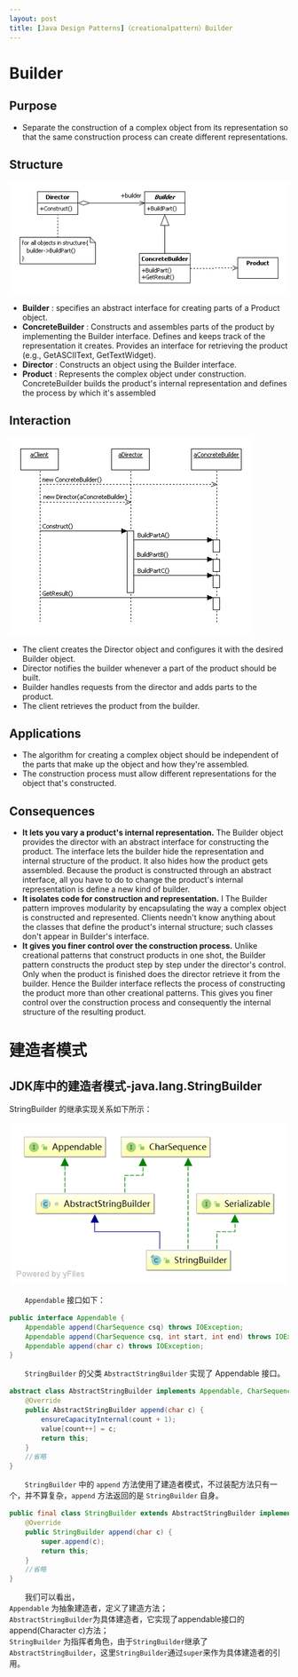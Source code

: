 ```yaml
---
layout: post
title: [Java Design Patterns]（creationalpattern）Builder
---
```

# Builder

## Purpose
*   Separate the construction of a complex object from its representation so that the same construction process can create different representations.

## Structure
![Builder_Model1](https://raw.githubusercontent.com/xiejianwei1024/markdownphotos/master/design-patterns/Builder_Model1.gif)

*   <span style="font-weight:bold;">Builder</span> : specifies an abstract interface for creating parts of a Product object.
*   <span style="font-weight:bold;">ConcreteBuilder</span> : Constructs and assembles parts of the product by implementing the Builder interface. Defines and keeps track of the representation it creates. Provides an interface for retrieving the product (e.g., GetASCIIText, GetTextWidget).
*   <span style="font-weight:bold;">Director</span> : Constructs an object using the Builder interface.
*   <span style="font-weight:bold;">Product</span> : Represents the complex object under construction. ConcreteBuilder builds the product's internal representation and defines the process by which it's assembled

## Interaction
![Builder_Model1](https://raw.githubusercontent.com/xiejianwei1024/markdownphotos/master/design-patterns/Build_Model_Seq1.gif)

*   The client creates the Director object and configures it with the desired Builder object.
*   Director notifies the builder whenever a part of the product should be built.
*   Builder handles requests from the director and adds parts to the product.
*   The client retrieves the product from the builder.

## Applications
*   The algorithm for creating a complex object should be independent of the parts that make up the object and how they're assembled.
*   The construction process must allow different representations for the object that's constructed.

## Consequences
*   <span style="font-weight:bold;">It lets you vary a product's internal representation.</span> The Builder object provides the director with an abstract interface for constructing the product. The interface lets the builder hide the representation and internal structure of the product. It also hides how the product gets assembled. Because the product is constructed through an abstract interface, all you have to do to change the product's internal representation is define a new kind of builder.
*   <span style="font-weight:bold;">It isolates code for construction and representation.</span> I The Builder pattern improves modularity by encapsulating the way a complex object is constructed and represented. Clients needn't know anything about the classes that define the product's internal structure; such classes don't appear in Builder's interface.
*   <span style="font-weight:bold;">It gives you finer control over the construction process.</span> Unlike creational patterns that construct products in one shot, the Builder pattern constructs the product step by step under the director's control. Only when the product is finished does the director retrieve it from the builder. Hence the Builder interface reflects the process of constructing the product more than other creational patterns. This gives you finer control over the construction process and consequently the internal structure of the resulting product.

# 建造者模式

## JDK库中的建造者模式-java.lang.StringBuilder
StringBuilder 的继承实现关系如下所示：

![StringBuilder](https://raw.githubusercontent.com/xiejianwei1024/markdownphotos/master/design-patterns/StringBuilder.png)

&emsp;&emsp;`Appendable` 接口如下：<br/>

```java
public interface Appendable {
    Appendable append(CharSequence csq) throws IOException;
    Appendable append(CharSequence csq, int start, int end) throws IOException;
    Appendable append(char c) throws IOException;
}
```
&emsp;&emsp;`StringBuilder` 的父类 `AbstractStringBuilder` 实现了 Appendable 接口。<br/>
```java
abstract class AbstractStringBuilder implements Appendable, CharSequence {
    @Override
    public AbstractStringBuilder append(char c) {
        ensureCapacityInternal(count + 1);
        value[count++] = c;
        return this;
    }
    //省略
}
```

&emsp;&emsp;`StringBuilder` 中的 `append` 方法使用了建造者模式，不过装配方法只有一个，并不算复杂，`append` 方法返回的是 `StringBuilder` 自身。<br/>
```java
public final class StringBuilder extends AbstractStringBuilder implements java.io.Serializable, CharSequence {
    @Override
    public StringBuilder append(char c) {
        super.append(c);
        return this;
    }
    //省略
}
```
&emsp;&emsp;我们可以看出，<br/>`Appendable` 为抽象建造者，定义了建造方法；<br/>`AbstractStringBuilder`为具体建造者，它实现了appendable接口的append(Character c)方法；<br/>
`StringBuilder` 为指挥者角色，由于`StringBuilder`继承了`AbstractStringBuilder`，这里`StringBuilder`通过`super`来作为具体建造者的引用。<br/><br/>